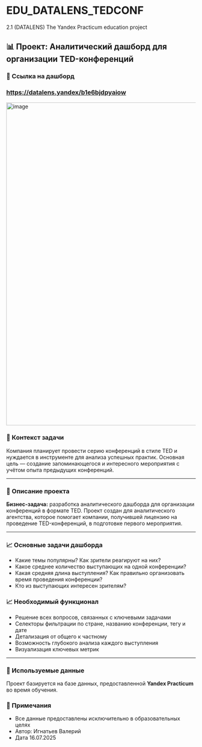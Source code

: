 # EDU_DATALENS_TEDCONF

2.1 (DATALENS) The Yandex Practicum education project 

## 📊 Проект: Аналитический дашборд для организации TED-конференций 

### 📁 Ссылка на дашборд
### https://datalens.yandex/b1e6bjdpyaiow

<img width="1790" height="859" alt="image" src="https://github.com/user-attachments/assets/3ec335ed-99f8-4fc1-be7d-c7c49313b129" />


### 🎯 Контекст задачи

Компания планирует провести серию конференций в стиле TED и нуждается в инструменте для анализа успешных практик. Основная цель — создание запоминающегося и интересного мероприятия с учётом опыта предыдущих конференций.

---

### 🎯 Описание проекта

**Бизнес-задача:** разработка аналитического дашборда для организации конференций в формате TED. 
Проект создан для аналитического агентства, которое помогает компании, получившей лицензию на проведение TED-конференций, в подготовке первого мероприятия.

---

### 📈 Основные задачи дашборда

* Какие темы популярны? Как зрители реагируют на них?
* Какое среднее количество выступающих на одной конференции?
* Какая средняя длина выступления? Как правильно организовать время проведения конференции?
* Кто из выступающих интересен зрителям?

### 📈  Необходимый функционал

* Решение всех вопросов, связанных с ключевыми задачами
* Селекторы фильтрации по стране, названию конференции, тегу и дате
* Детализация от общего к частному
* Возможность глубокого анализа каждого выступления
* Визуализация ключевых метрик
  
---

### 📁 Используемые данные

Проект базируется на базе данных, предоставленной **Yandex Practicum** во время обучения.

### 📝 Примечания

* Все данные предоставлены исключительно в образовательных целях
* Автор: Игнатьев Валерий
* Дата 16.07.2025
